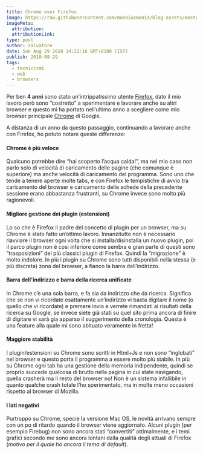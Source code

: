 ```yaml
---
title: Chrome over Firefox
image: https://raw.githubusercontent.com/moebiusmania/blog-assets/master/images/2010/chrome_vs_firefox.jpg
imageMeta:
  attribution:
  attributionLink:
type: post
author: salvatore
date: Sun Aug 29 2010 14:22:16 GMT+0100 (IST)
publish: 2010-08-29
tags:
  - tecnicismi
  - web
  - browsers
---
```


Per ben **4 anni** sono stato un’intrippatissimo utente [Firefox](https://www.mozilla.org/it/firefox/new/), dato il mio lavoro però sono “costretto” a sperimentare e lavorare anche su altri browser e questo mi ha portato nell’ultimo anno a scegliere come mio browser principale [Chrome](https://www.google.it/chrome/browser/desktop/) di Google.

A distanza di un anno da questo passaggio, continuando a lavorare anche con Firefox, ho potuto notare queste differenze:

#### Chrome è più veloce
Qualcuno potrebbe dire “hai scoperto l’acqua calda!”, ma nel mio caso non parlo solo di velocità di caricamento delle pagine (che comunque è superiore) ma anche velocità di caricamento del programma. Sono uno che tende a tenere aperte molte tabs, e con Firefox le tempistiche di avvio tra caricamento del browser e caricamento delle schede della precedente sessione erano abbastanza frustranti, su Chrome invece sono molto più ragionevoli.

#### Migliore gestione dei plugin (estensioni)
Lo so che è Firefox il padre del concetto di plugin per un browser, ma su Chrome è stato fatto un’ottimo lavoro. Innanzitutto non è necessario riavviare il browser ogni volta che si installa/disinstalla un nuovo plugin, poi il parco plugin non è cosi inferiore come sembra e gran parte di questi sono “trasposizioni” dei più classici plugin di Firefox. Quindi la “migrazione” è molto indolore. In più i plugin su Chrome sono tutti disponibili nella stessa (e più discreta) zona del browser, a fianco la barra dell’indirizzo.

#### Barra dell'indirizzo e barra della ricerca unificate
In Chrome c’è una sola barra, e fa sia da indirizzo che da ricerca. Significa che se non vi ricordate esattamente un’indirizzo vi basta digitare il nome (o quello che vi ricordate) e premere invio e verrete rimandati ai risultati della ricerca su Google, se invece siete già stati su quel sito prima ancora di finire di digitare vi sarà gia apparso il suggerimento della cronologia. Questa è una feature alla quale mi sono abituato veramente in fretta!

#### Maggiore stabilità
I plugin/estensioni su Chrome sono scritti in Html+Js e non sono “inglobati” nel browser e questo porta il programma a essere molto più stabile. In più su Chrome ogni tab ha una gestione della memoria indipendente, quindi se proprio succede qualcosa di brutto nella pagina in cui state navigando, quella crasherà ma il resto del browser no! Non è un sistema infallibile in quanto qualche crash totale l’ho sperimentato, ma in molte meno occasioni rispetto al browser di Mozilla.

#### I lati negativi
Purtroppo su Chrome, specie la versione Mac OS, le novità arrivano sempre con un po di ritardo quando il browser viene aggiornato. Alcuni plugin (per esempio Firebug) non sono ancora stati “convertiti” ottimalmente, e i temi grafici secondo me sono ancora lontani dalla qualità degli attuali di Firefox (*motivo per il quale ho ancora il tema di default*).
